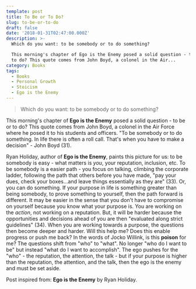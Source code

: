 ```yaml
---
template: post
title: To Be or To Do?
slug: to-be-or-to-do
draft: false
date: '2018-01-31T02:47:00.000Z'
description: >-
  Which do you want: to be somebody or to do something?

  This morning's chapter of Ego is the Enemy posed a solid question - to be or
  to do? This quote comes from John Boyd, a colonel in the Air...
category: Books
tags:
  - Books
  - Personal Growth
  - Stoicism
  - Ego is the Enemy
---
```


> Which do you want: to be somebody or to do something?

This morning's chapter of **Ego is the Enemy** posed a solid question - to be or to do? This quote comes from John Boyd, a colonel in the Air Force where he posed it to his students and officers. "To be somebody or to do something. In life there is often a roll call. That's when you have to make a decision" - John Boyd (31).

Ryan Holiday, author of **Ego is the Enemy**, paints this picture for us: to be somebody is easy - what matters is *you*, your reputation, inclusion, etc. To be somebody is a easier path - you focus on talking, climbing the corporate ladder, following the path that others before you have made, "pay your dues, check your boxes...and leave things essentially as they are" (33). Or, you can do something. If your purpose in life is something greater than being somebody, to prove something to yourself, then the path forward is different. It may be easier in the sense that you don't have to compromise on yourself because you know what your purpose is. You are working on the *action*, not working on a reputation. But, it will be harder because the opportunities and decisions ahead of you are then "evaluated along strict guidelines" (34). When you are working towards a purpose, the questions then become deeper and harder. Will this help me? Does this enable progress or push me back? In the words of Jocko Willink, is this **poison** for me? The questions shift from "who" to "what". No longer "who do I want to be" but instead "what do I want to accomplish". The ego pushes for the "who" - the reputation, the attention, the talk - but if your purpose is higher than the reputation, the attention, and the talk, then the ego is the enemy and must be set aside.

Post inspired from: **Ego is the Enemy** by Ryan Holiday.

